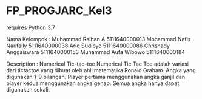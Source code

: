 # FP_PROGJARC_Kel3

requires Python 3.7



Nama Kelompok : 
Muhammad Raihan A       5111640000013
Mohammad Nafis Naufally 5111640000038
Ariq Sudibyo            5111640000086
Chrisnady Anggaiswara   5111640000153
Muhammad Aufa Wibowo    5111640000184


Description :
Numerical Tic-tac-toe
Numerical Tic Tac Toe adalah variasi dari tictactoe yang dibuat oleh ahli matematika Ronald Graham. Angka yang digunakan 1-9 bilangan. Player pertama menggunakan angka ganjil dan player kedua menggunakan angka genap. Semua angka hanya dapat digunakan sekali.
